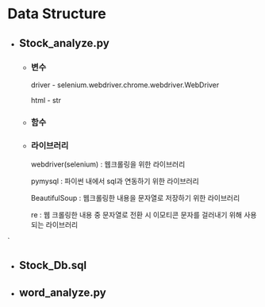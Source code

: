 
# Data Structure



+ ## Stock_analyze.py
  - ### 변수
    driver - selenium.webdriver.chrome.webdriver.WebDriver
    
    html - str
    
     
  - ### 함수
  
  - ### 라이브러리
   
    webdriver(selenium) : 웹크롤링을 위한 라이브러리
    
    pymysql : 파이썬 내에서 sql과 연동하기 위한 라이브러리
    
    BeautifulSoup : 웹크롤링한 내용을 문자열로 저장하기 위한 라이브러리
    
    re : 웹 크롤링한 내용 중 문자열로 전환 시 이모티콘 문자를 걸러내기 위해 사용되는 라이브러리



`

+ ## Stock_Db.sql



+ ## word_analyze.py
